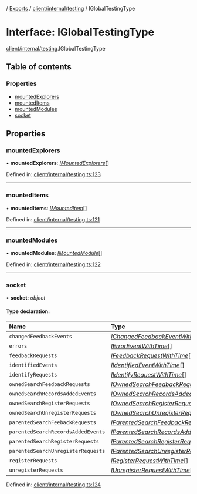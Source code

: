 [](../README.md) / [Exports](../modules.md) / [client/internal/testing](../modules/client_internal_testing.md) / IGlobalTestingType

# Interface: IGlobalTestingType

[client/internal/testing](../modules/client_internal_testing.md).IGlobalTestingType

## Table of contents

### Properties

- [mountedExplorers](client_internal_testing.iglobaltestingtype.md#mountedexplorers)
- [mountedItems](client_internal_testing.iglobaltestingtype.md#mounteditems)
- [mountedModules](client_internal_testing.iglobaltestingtype.md#mountedmodules)
- [socket](client_internal_testing.iglobaltestingtype.md#socket)

## Properties

### mountedExplorers

• **mountedExplorers**: [*IMountedExplorers*](client_internal_testing.imountedexplorers.md)[]

Defined in: [client/internal/testing.ts:123](https://github.com/onzag/itemize/blob/3efa2a4a/client/internal/testing.ts#L123)

___

### mountedItems

• **mountedItems**: [*IMountedItem*](client_internal_testing.imounteditem.md)[]

Defined in: [client/internal/testing.ts:121](https://github.com/onzag/itemize/blob/3efa2a4a/client/internal/testing.ts#L121)

___

### mountedModules

• **mountedModules**: [*IMountedModule*](client_internal_testing.imountedmodule.md)[]

Defined in: [client/internal/testing.ts:122](https://github.com/onzag/itemize/blob/3efa2a4a/client/internal/testing.ts#L122)

___

### socket

• **socket**: *object*

#### Type declaration:

Name | Type |
:------ | :------ |
`changedFeedbackEvents` | [*IChangedFeedbackEventWithTime*](client_internal_testing.ichangedfeedbackeventwithtime.md)[] |
`errors` | [*IErrorEventWithTime*](client_internal_testing.ierroreventwithtime.md)[] |
`feedbackRequests` | [*IFeedbackRequestWithTime*](client_internal_testing.ifeedbackrequestwithtime.md)[] |
`identifiedEvents` | [*IIdentifiedEventWithTime*](client_internal_testing.iidentifiedeventwithtime.md)[] |
`identifyRequests` | [*IIdentifyRequestWithTime*](client_internal_testing.iidentifyrequestwithtime.md)[] |
`ownedSearchFeedbackRequests` | [*IOwnedSearchFeedbackRequestWithTime*](client_internal_testing.iownedsearchfeedbackrequestwithtime.md)[] |
`ownedSearchRecordsAddedEvents` | [*IOwnedSearchRecordsAddedEventWithTime*](client_internal_testing.iownedsearchrecordsaddedeventwithtime.md)[] |
`ownedSearchRegisterRequests` | [*IOwnedSearchRegisterRequestWithTime*](client_internal_testing.iownedsearchregisterrequestwithtime.md)[] |
`ownedSearchUnregisterRequests` | [*IOwnedSearchUnregisterRequestWithTime*](client_internal_testing.iownedsearchunregisterrequestwithtime.md)[] |
`parentedSearchFeebackRequests` | [*IParentedSearchFeedbackRequestWithTime*](client_internal_testing.iparentedsearchfeedbackrequestwithtime.md)[] |
`parentedSearchRecordsAddedEvents` | [*IParentedSearchRecordsAddedEventWithTime*](client_internal_testing.iparentedsearchrecordsaddedeventwithtime.md)[] |
`parentedSearchRegisterRequests` | [*IParentedSearchRegisterRequestWithTime*](client_internal_testing.iparentedsearchregisterrequestwithtime.md)[] |
`parentedSearchUnregisterRequests` | [*IParentedSearchUnregisterRequestWithTime*](client_internal_testing.iparentedsearchunregisterrequestwithtime.md)[] |
`registerRequests` | [*IRegisterRequestWithTime*](client_internal_testing.iregisterrequestwithtime.md)[] |
`unregisterRequests` | [*IUnregisterRequestWithTime*](client_internal_testing.iunregisterrequestwithtime.md)[] |

Defined in: [client/internal/testing.ts:124](https://github.com/onzag/itemize/blob/3efa2a4a/client/internal/testing.ts#L124)
